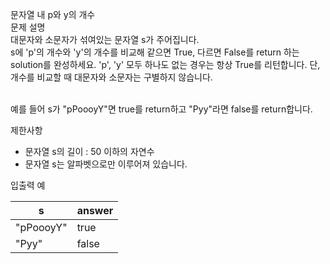 문자열 내 p와 y의 개수<br>
문제 설명<br>
대문자와 소문자가 섞여있는 문자열 s가 주어집니다.<br> s에 'p'의 개수와 'y'의 개수를 비교해 같으면 True, 다르면 False를 return 하는 solution를 완성하세요. 'p', 'y' 모두 하나도 없는 경우는 항상 True를 리턴합니다. 단, 개수를 비교할 때 대문자와 소문자는 구별하지 않습니다.<br><br>

예를 들어 s가 "pPoooyY"면 true를 return하고 "Pyy"라면 false를 return합니다.<br>

제한사항<br>
- 문자열 s의 길이 : 50 이하의 자연수
- 문자열 s는 알파벳으로만 이루어져 있습니다.
  
입출력 예<br>

s	|answer
|----|-----|
"pPoooyY"|	true
"Pyy"|	false